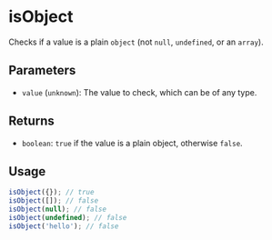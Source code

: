 # isObject

Checks if a value is a plain `object` (not `null`, `undefined`, or an `array`).

## Parameters

* `value` (`unknown`): The value to check, which can be of any type.

## Returns

* `boolean`: `true` if the value is a plain object, otherwise `false`.

## Usage

```ts
isObject({}); // true
isObject([]); // false
isObject(null); // false
isObject(undefined); // false
isObject('hello'); // false
```